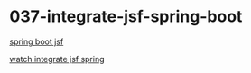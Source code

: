 # 037-integrate-jsf-spring-boot

[spring boot jsf](http://www.leveluplunch.com/java/tutorials/037-integrate-jsf-spring-boot/)

[watch integrate jsf spring](https://www.youtube.com/watch?v=KejbFef2sig)
